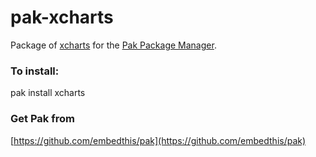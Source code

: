 pak-xcharts
===

Package of [xcharts](https://github.com/tenXer/xcharts) for the [Pak Package Manager](https://github.com/embedthis/pak).

### To install:

pak install xcharts

### Get Pak from

[https://github.com/embedthis/pak](https://github.com/embedthis/pak)
